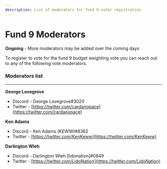 ```yaml
---
description: List of moderators for fund 9 voter registration
---
```


# Fund 9 Moderators

**Ongoing** - More moderators may be added over the coming days



To register to vote for the fund 9 budget weighting vote you can reach out to any of the following vote moderators.



### Moderators list

****

**George Lovegrove**

* Discord - George Lovegrove#3020
* Twitter - [https://twitter.com/cardanopace](https://twitter.com/cardanopace)



**Ken Adams**

* Discord - Ken Adams (KEWW)#8362
* Twitter - [https://twitter.com/KenKeww](https://twitter.com/KenKeww)



**Darlington Wleh**

* Discord - Darlington Wleh \[lidonation]#0849
* Twitter - [https://twitter.com/LidoNation](https://twitter.com/LidoNation)
